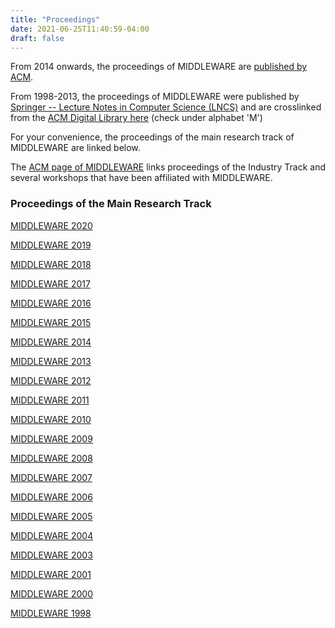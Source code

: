 ```yaml
---
title: "Proceedings"
date: 2021-06-25T11:40:59-04:00
draft: false
---
```


From 2014 onwards, the proceedings of MIDDLEWARE are [published by ACM](https://dl.acm.org/conference/middleware). 

From 1998-2013, the proceedings of MIDDLEWARE were published by [Springer -- Lecture Notes in Computer Science (LNCS)](https://www.springer.com/gp/computer-science/lncs) and are crosslinked from the [ACM Digital Library here](https://dl.acm.org/conference/middleware/proceedings) (check under alphabet 'M')


For your convenience, the proceedings of the main research track of MIDDLEWARE are linked below.

The [ACM page of MIDDLEWARE](https://dl.acm.org/conference/middleware/proceedings) links proceedings of the Industry Track and several workshops that have been affiliated with MIDDLEWARE.

### Proceedings of the Main Research Track

[MIDDLEWARE 2020](https://dl.acm.org/doi/proceedings/10.1145/3423211)

[MIDDLEWARE 2019](https://dl.acm.org/doi/proceedings/10.1145/3361525)

[MIDDLEWARE 2018](https://dl.acm.org/doi/proceedings/10.1145/3274808)

[MIDDLEWARE 2017](https://dl.acm.org/doi/proceedings/10.1145/3135974)

[MIDDLEWARE 2016](https://dl.acm.org/doi/proceedings/10.1145/2988336)

[MIDDLEWARE 2015](https://dl.acm.org/doi/proceedings/10.1145/2814576)

[MIDDLEWARE 2014](https://dl.acm.org/doi/proceedings/10.1145/2663165)

[MIDDLEWARE 2013](https://www.springer.com/gb/book/9783642450648)

[MIDDLEWARE 2012](https://www.springer.com/gp/book/9783642351693)

[MIDDLEWARE 2011](https://www.springer.com/gp/book/9783642258206)

[MIDDLEWARE 2010](https://www.springer.com/gp/book/9783642169540)

[MIDDLEWARE 2009](https://www.springer.com/gp/book/9783642104442)

[MIDDLEWARE 2008](https://www.springer.com/gp/book/9783540898559)

[MIDDLEWARE 2007](https://www.springer.com/gp/book/9783540767770)

[MIDDLEWARE 2006](https://www.springer.com/gp/book/9783540490234)

[MIDDLEWARE 2005](https://www.springer.com/gp/book/9783540303237)

[MIDDLEWARE 2004](https://www.springer.com/gp/book/9783540234289)

[MIDDLEWARE 2003](https://www.springer.com/gp/book/9783540403173)

[MIDDLEWARE 2001](https://www.springer.com/gp/book/9783540428008)

[MIDDLEWARE 2000](https://www.springer.com/gp/book/9783540673521)

[MIDDLEWARE 1998](https://dl.acm.org/doi/proceedings/10.5555/1659232)



